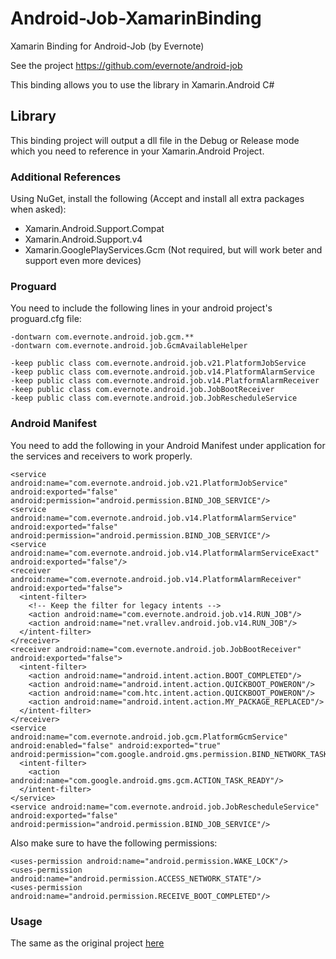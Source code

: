 # Android-Job-XamarinBinding
Xamarin Binding for Android-Job (by Evernote)

See the project https://github.com/evernote/android-job

This binding allows you to use the library in Xamarin.Android C#

## Library
This binding project will output a dll file in the Debug or Release mode which you need to reference in your Xamarin.Android Project.

### Additional References
Using NuGet, install the following (Accept and install all extra packages when asked):
+ Xamarin.Android.Support.Compat
+ Xamarin.Android.Support.v4
+ Xamarin.GooglePlayServices.Gcm (Not required, but will work beter and support even more devices)

### Proguard
You need to include the following lines in your android project's proguard.cfg file:

    -dontwarn com.evernote.android.job.gcm.**
    -dontwarn com.evernote.android.job.GcmAvailableHelper
    
    -keep public class com.evernote.android.job.v21.PlatformJobService
    -keep public class com.evernote.android.job.v14.PlatformAlarmService
    -keep public class com.evernote.android.job.v14.PlatformAlarmReceiver
    -keep public class com.evernote.android.job.JobBootReceiver
    -keep public class com.evernote.android.job.JobRescheduleService

### Android Manifest
You need to add the following in your Android Manifest under application for the services and receivers to work properly.

    <service android:name="com.evernote.android.job.v21.PlatformJobService" android:exported="false" android:permission="android.permission.BIND_JOB_SERVICE"/>
    <service android:name="com.evernote.android.job.v14.PlatformAlarmService" android:exported="false" android:permission="android.permission.BIND_JOB_SERVICE"/>
    <service android:name="com.evernote.android.job.v14.PlatformAlarmServiceExact" android:exported="false"/>
    <receiver android:name="com.evernote.android.job.v14.PlatformAlarmReceiver" android:exported="false">
      <intent-filter>
        <!-- Keep the filter for legacy intents -->
        <action android:name="com.evernote.android.job.v14.RUN_JOB"/>
        <action android:name="net.vrallev.android.job.v14.RUN_JOB"/>
      </intent-filter>
    </receiver>
    <receiver android:name="com.evernote.android.job.JobBootReceiver" android:exported="false">
      <intent-filter>
        <action android:name="android.intent.action.BOOT_COMPLETED"/>
        <action android:name="android.intent.action.QUICKBOOT_POWERON"/>
        <action android:name="com.htc.intent.action.QUICKBOOT_POWERON"/>
        <action android:name="android.intent.action.MY_PACKAGE_REPLACED"/>
      </intent-filter>
    </receiver>
    <service android:name="com.evernote.android.job.gcm.PlatformGcmService" android:enabled="false" android:exported="true" android:permission="com.google.android.gms.permission.BIND_NETWORK_TASK_SERVICE">
      <intent-filter>
        <action android:name="com.google.android.gms.gcm.ACTION_TASK_READY"/>
      </intent-filter>
    </service>
    <service android:name="com.evernote.android.job.JobRescheduleService" android:exported="false" android:permission="android.permission.BIND_JOB_SERVICE"/>
	
Also make sure to have the following permissions:

    <uses-permission android:name="android.permission.WAKE_LOCK"/>
    <uses-permission android:name="android.permission.ACCESS_NETWORK_STATE"/>
    <uses-permission android:name="android.permission.RECEIVE_BOOT_COMPLETED"/>

### Usage
The same as the original project <a href="https://github.com/evernote/android-job#usage" target="_blank">here</a>